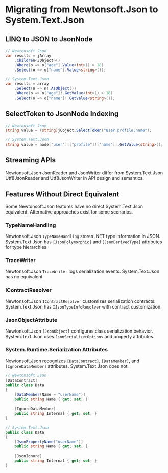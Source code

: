 # Migrating from Newtonsoft.Json to System.Text.Json
## LINQ to JSON to JsonNode

```csharp
// Newtonsoft.Json
var results = jArray
    .Children<JObject>()
    .Where(o => o["age"].Value<int>() > 18)
    .Select(o => o["name"].Value<string>());

// System.Text.Json
var results = array
    .Select(n => n!.AsObject())
    .Where(o => o["age"]!.GetValue<int>() > 18)
    .Select(o => o["name"]!.GetValue<string>());
```

## SelectToken to JsonNode Indexing

```csharp
// Newtonsoft.Json
string value = (string)jObject.SelectToken("user.profile.name");

// System.Text.Json
string value = node["user"]!["profile"]!["name"]!.GetValue<string>();
```

## Streaming APIs

Newtonsoft.Json JsonReader and JsonWriter differ from System.Text.Json Utf8JsonReader and Utf8JsonWriter in API design and semantics.

## Features Without Direct Equivalent

Some Newtonsoft.Json features have no direct System.Text.Json equivalent. Alternative approaches exist for some scenarios.

### TypeNameHandling

Newtonsoft.Json `TypeNameHandling` stores .NET type information in JSON. System.Text.Json has `[JsonPolymorphic]` and `[JsonDerivedType]` attributes for type hierarchies.

### TraceWriter

Newtonsoft.Json `TraceWriter` logs serialization events. System.Text.Json has no equivalent.

### IContractResolver

Newtonsoft.Json `IContractResolver` customizes serialization contracts. System.Text.Json has `IJsonTypeInfoResolver` with contract customization.

### JsonObjectAttribute

Newtonsoft.Json `[JsonObject]` configures class serialization behavior. System.Text.Json uses `JsonSerializerOptions` and property attributes.

### System.Runtime.Serialization Attributes

Newtonsoft.Json recognizes `[DataContract]`, `[DataMember]`, and `[IgnoreDataMember]` attributes. System.Text.Json does not.

```csharp
// Newtonsoft.Json
[DataContract]
public class Data
{
    [DataMember(Name = "userName")]
    public string Name { get; set; }
    
    [IgnoreDataMember]
    public string Internal { get; set; }
}

// System.Text.Json
public class Data
{
    [JsonPropertyName("userName")]
    public string Name { get; set; }
    
    [JsonIgnore]
    public string Internal { get; set; }
}
```
